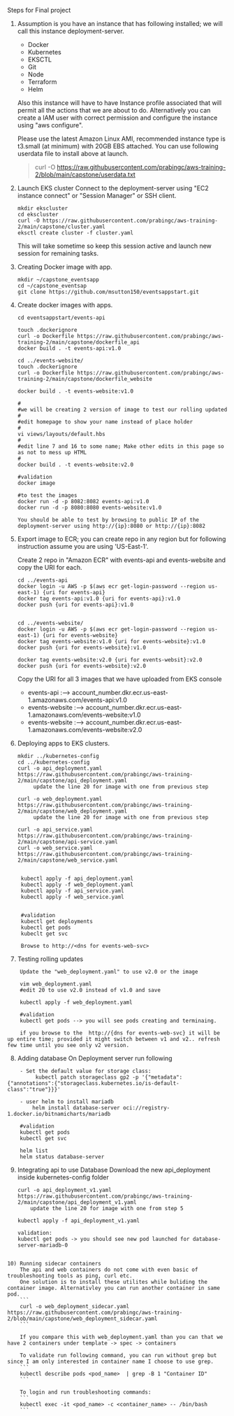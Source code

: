 Steps for Final project

1) Assumption is you have an instance that has following installed; we will call this instance deployment-server.
	- Docker
	- Kubernetes
	- EKSCTL
	- Git
	- Node
	- Terraform
	- Helm

	Also this instance will have to have Instance profile associated that will permit all the actions that we are about to do. Alternatively you can create a IAM user with correct permission and configure the instance using "aws configure".

	Please use the latest Amazon Linux AMI, recommended instance type is t3.small (at minimum) with 20GB EBS attached. You can use following userdata file to install above at launch.
	> curl -O https://raw.githubusercontent.com/prabingc/aws-training-2/blob/main/capstone/userdata.txt

2) Launch EKS cluster
   Connect to the deployment-server using "EC2 instance connect" or "Session Manager" or SSH client.
   ```
   mkdir ekscluster
   cd ekscluster
   curl -O https://raw.githubusercontent.com/prabingc/aws-training-2/main/capstone/cluster.yaml
   eksctl create cluster -f cluster.yaml
   ```

   This will take sometime so keep this session active and launch new session for remaining tasks.

3) Creating Docker image with app.
    ```
    mkdir ~/capstone_eventsapp
    cd ~/capstone_eventsap
    git clone https://github.com/msutton150/eventsappstart.git
   ```
4) Create docker images with apps.
    ```
	cd eventsappstart/events-api

	touch .dockerignore
	curl -o Dockerfile https://raw.githubusercontent.com/prabingc/aws-training-2/main/capstone/dockerfile_api
	docker build . -t events-api:v1.0

	cd ../events-website/
	touch .dockerignore
	curl -o Dockerfile https://raw.githubusercontent.com/prabingc/aws-training-2/main/capstone/dockerfile_website

	docker build . -t events-website:v1.0

	#
	#we will be creating 2 version of image to test our rolling updated
	#
	#edit homepage to show your name instead of place holder
	#
	vi views/layouts/default.hbs
	#
	#edit line 7 and 16 to some name; Make other edits in this page so as not to mess up HTML
	#
	docker build . -t events-website:v2.0

	#validation
	docker image

	#to test the images
	docker run -d -p 8082:8082 events-api:v1.0
	docker run -d -p 8080:8080 events-website:v1.0
    
	You should be able to test by browsing to public IP of the deployment-server using http://{ip}:8080 or http://{ip}:8082
   ```
5) Export image to ECR; you can create repo in any region but for following instruction assume you are using 'US-East-1'.

	Create 2 repo in "Amazon ECR" with events-api and events-website and copy the URI for each.
    ```
	cd ../events-api
	docker login -u AWS -p $(aws ecr get-login-password --region us-east-1) {uri for events-api}
	docker tag events-api:v1.0 {uri for events-api}:v1.0
	docker push {uri for events-api}:v1.0


	cd ../events-website/
	docker login -u AWS -p $(aws ecr get-login-password --region us-east-1) {uri for events-website}
	docker tag events-website:v1.0 {uri for events-website}:v1.0
	docker push {uri for events-website}:v1.0

	docker tag events-website:v2.0 {uri for events-websit}:v2.0
	docker push {uri for events-website}:v2.0
    ```

	Copy the URI for all 3 images that we have uploaded from EKS console
	- events-api :--> account_number.dkr.ecr.us-east-1.amazonaws.com/events-api:v1.0
	- events-website :--> account_number.dkr.ecr.us-east-1.amazonaws.com/events-website:v1.0
	- events-website :--> account_number.dkr.ecr.us-east-1.amazonaws.com/events-website:v2.0


6) Deploying apps to EKS clusters.
   ```
   mkdir ../kubernetes-config
   cd ../kubernetes-config
   curl -o api_deployment.yaml https://raw.githubusercontent.com/prabingc/aws-training-2/main/capstone/api_deployment.yaml
   		update the line 20 for image with one from previous step

   curl -o web_deployment.yaml https://raw.githubusercontent.com/prabingc/aws-training-2/main/capstone/web_deployment.yaml
   		update the line 20 for image with one from previous step

   curl -o api_service.yaml https://raw.githubusercontent.com/prabingc/aws-training-2/main/capstone/api-service.yaml
   curl -o web_service.yaml https://raw.githubusercontent.com/prabingc/aws-training-2/main/capstone/web_service.yaml


   	kubectl apply -f api_deployment.yaml
   	kubectl apply -f web_deployment.yaml
   	kubectl apply -f api_service.yaml
   	kubectl apply -f web_service.yaml

   	
   	#validation
   	kubectl get deployments
   	kubectl get pods
   	kubeclt get svc

   	Browse to http://<dns for events-web-svc>
    ```
7) Testing rolling updates
```
	Update the "web_deployment.yaml" to use v2.0 or the image

	vim web_deployment.yaml 
	#edit 20 to use v2.0 instead of v1.0 and save

	kubectl apply -f web_deployment.yaml 

	#validation
	kubectl get pods --> you will see pods creating and terminaing. 

	if you browse to the  http://{dns for events-web-svc} it will be up entire time; provided it might switch between v1 and v2.. refresh few time until you see only v2 version.
```
8) Adding database
	On Deployment server run following
```    
	- Set the default value for storage class:
		 kubectl patch storageclass gp2 -p '{"metadata": {"annotations":{"storageclass.kubernetes.io/is-default-class":"true"}}}'

	- user helm to install mariadb
		helm install database-server oci://registry-1.docker.io/bitnamicharts/mariadb

	#validation
	kubectl get pods
	kubectl get svc

	helm list 
	helm status database-server 
```
9) Integrating api to use Database
	Download the new api_deployment inside kubernetes-config folder
	``` 
    curl -o api_deployment_v1.yaml https://raw.githubusercontent.com/prabingc/aws-training-2/main/capstone/api_deployment_v1.yaml 
   		update the line 20 for image with one from step 5

   	kubectl apply -f api_deployment_v1.yaml

   	validation:
   	kubectl get pods -> you should see new pod launched for database-server-mariadb-0
```

10) Running sidecar containers
	The api and web containers do not come with even basic of troubleshooting tools as ping, curl etc.
	One solution is to install these utilites while buliding the container image. Alternativley you can run another container in same pod.
	```
	curl -o web_deployment_sidecar.yaml https://raw.githubusercontent.com/prabingc/aws-training-2/blob/main/capstone/web_deployment_sidecar.yaml
	```

	If you compare this with web_deployment.yaml than you can that we have 2 containers under template -> spec -> containers

	To validate run following command, you can run without grep but since I am only interested in container name I choose to use grep.
	```
	kubectl describe pods <pod_name>  | grep -B 1 "Container ID"
	```

	To login and run troubleshooting commands:
	```
	kubectl exec -it <pod_name> -c <container_name> -- /bin/bash
	```